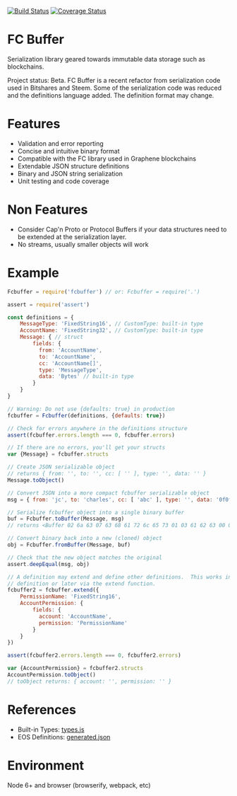 [![Build Status](https://travis-ci.org/jcalfee/fcbuffer.svg?branch=master)](https://travis-ci.org/jcalfee/fcbuffer)
[![Coverage Status](https://coveralls.io/repos/github/jcalfee/fcbuffer/badge.svg?branch=master)](https://coveralls.io/github/jcalfee/fcbuffer?branch=master)

# FC Buffer

Serialization library geared towards immutable data storage such as blockchains.

Project status: Beta. FC Buffer is a recent refactor from serialization code used in
Bitshares and Steem.  Some of the serialization code was reduced and the definitions
language added.  The definition format may change.

# Features

- Validation and error reporting
- Concise and intuitive binary format
- Compatible with the FC library used in Graphene blockchains
- Extendable JSON structure definitions
- Binary and JSON string serialization
- Unit testing and code coverage

# Non Features

- Consider Cap'n Proto or Protocol Buffers if your data structures need to be extended
  at the serialization layer.
- No streams, usually smaller objects will work

# Example

```javascript
Fcbuffer = require('fcbuffer') // or: Fcbuffer = require('.')

assert = require('assert')

const definitions = {
    MessageType: 'FixedString16', // CustomType: built-in type
    AccountName: 'FixedString32', // CustomType: built-in type
    Message: { // struct
        fields: {
          from: 'AccountName',
          to: 'AccountName',
          cc: 'AccountName[]',
          type: 'MessageType',
          data: 'Bytes' // built-in type
        }
    }
}

// Warning: Do not use {defaults: true} in production
fcbuffer = Fcbuffer(definitions, {defaults: true})

// Check for errors anywhere in the definitions structure
assert(fcbuffer.errors.length === 0, fcbuffer.errors)

// If there are no errors, you'll get your structs
var {Message} = fcbuffer.structs

// Create JSON serializable object
// returns { from: '', to: '', cc: [ '' ], type: '', data: '' }
Message.toObject()

// Convert JSON into a more compact fcbuffer serializable object
msg = { from: 'jc', to: 'charles', cc: [ 'abc' ], type: '', data: '0f0f0f' }

// Serialize fcbuffer object into a single binary buffer
buf = Fcbuffer.toBuffer(Message, msg)
// returns <Buffer 02 6a 63 07 63 68 61 72 6c 65 73 01 03 61 62 63 00 03 0f 0f 0f>

// Convert binary back into a new (cloned) object
obj = Fcbuffer.fromBuffer(Message, buf)

// Check that the new object matches the original
assert.deepEqual(msg, obj)

// A definition may extend and define other definitions.  This works in the initial
// definition or later via the extend function.
fcbuffer2 = fcbuffer.extend({
    PermissionName: 'FixedString16',
    AccountPermission: {
        fields: {
          account: 'AccountName',
          permission: 'PermissionName'
        }
    }
})

assert(fcbuffer2.errors.length === 0, fcbuffer2.errors)

var {AccountPermission} = fcbuffer2.structs
AccountPermission.toObject()
// toObject returns: { account: '', permission: '' }

```

# References

- Built-in Types: [types.js](./src/types.js)
- EOS Definitions: [generated.json](https://github.com/EOSIO/eosjs-json/blob/master/schema/generated.json)

# Environment

Node 6+ and browser (browserify, webpack, etc)
